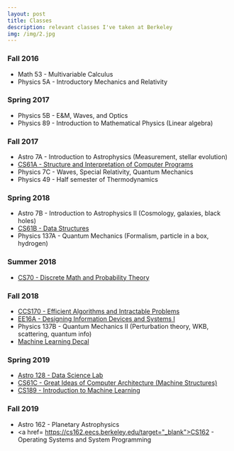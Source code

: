 ```yaml
---
layout: post
title: Classes
description: relevant classes I've taken at Berkeley
img: /img/2.jpg
---
```


### Fall 2016
* Math 53 - Multivariable Calculus
* Physics 5A - Introductory Mechanics and Relativity

### Spring 2017
* Physics 5B - E&M, Waves, and Optics
* Physics 89 - Introduction to Mathematical Physics (Linear algebra)

### Fall 2017
* Astro 7A - Introduction to Astrophysics (Measurement, stellar evolution)
* <a href="http://inst.eecs.berkeley.edu/~cs61a/fa17/" target="_blank">CS61A - Structure and Interpretation of Computer Programs</a>
* Physics 7C - Waves, Special Relativity, Quantum Mechanics
* Physics 49 - Half semester of Thermodynamics

### Spring 2018
* Astro 7B - Introduction to Astrophysics II (Cosmology, galaxies, black holes)
* <a href="https://sp18.datastructur.es/" target="_blank">CS61B - Data Structures</a>
* Physics 137A - Quantum Mechanics (Formalism, particle in a box, hydrogen)

### Summer 2018
* <a href="http://www.eecs70.org/" target="_blank">CS70 - Discrete Math and Probability Theory</a>

### Fall 2018
* <a href="https://inst.eecs.berkeley.edu/~cs170/fa18/" target="_blank">CCS170 - Efficient Algorithms and Intractable Problems</a>
* <a href= https://inst.eecs.berkeley.edu/~ee16a/fa18/ target="_blank">EE16A - Designing Information Devices and Systems I</a>
* Physics 137B - Quantum Mechanics II (Perturbation theory, WKB, scattering, quantum info)
* <a href= https://github.com/mlberkeley/Machine-Learning-Decal-Fall-2018 target="_blank">Machine Learning Decal</a>

### Spring 2019
* <a href= https://github.com/ucb-datalab/course-materials target="_blank">Astro 128 - Data Science Lab</a>
* <a href= https://inst.eecs.berkeley.edu/~cs61c/sp19/ target="_blank">CS61C - Great Ideas of Computer Architecture (Machine Structures)</a>
* <a href= https://people.eecs.berkeley.edu/~jrs/189/ target="_blank">CS189 - Introduction to Machine Learning</a>

### Fall 2019
* Astro 162 - Planetary Astrophysics
* <a href= https://cs162.eecs.berkeley.edu/target="_blank">CS162 - Operating Systems and System Programming</a>
